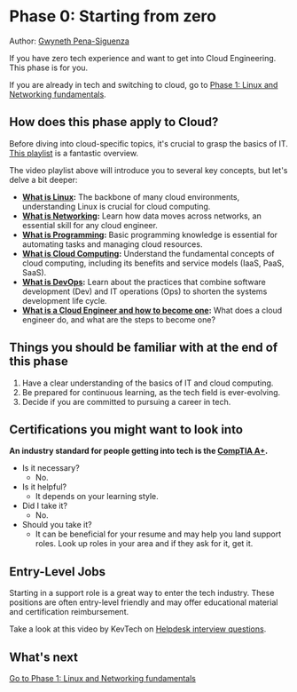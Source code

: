 # Phase 0: Starting from zero

Author: [Gwyneth Pena-Siguenza](https://twitter.com/madebygps)

If you have zero tech experience and want to get into Cloud Engineering. This phase is for you. 

If you are already in tech and switching to cloud, go to [Phase 1: Linux and Networking fundamentals](../phase1/README.md).

## How does this phase apply to Cloud?

Before diving into cloud-specific topics, it's crucial to grasp the basics of IT. [This playlist](https://www.youtube.com/playlist?list=PLG49S3nxzAnlGHY8ObL8DiyP3AIu9vd3K) is a fantastic overview.

The video playlist above will introduce you to several key concepts, but let's delve a bit deeper:

   - **[What is Linux](https://youtu.be/PwugmcN1hf8):** The backbone of many cloud environments, understanding Linux is crucial for cloud computing.
   - **[What is Networking](https://youtu.be/3QhU9jd03a0):** Learn how data moves across networks, an essential skill for any cloud engineer.
   - **[What is Programming](https://youtu.be/ifo76VyrBYo):** Basic programming knowledge is essential for automating tasks and managing cloud resources.
   - **[What is Cloud Computing](https://youtu.be/eZLcyTxi8ZI):** Understand the fundamental concepts of cloud computing, including its benefits and service models (IaaS, PaaS, SaaS).
   - **[What is DevOps](https://youtu.be/9pZ2xmsSDdo/):** Learn about the practices that combine software development (Dev) and IT operations (Ops) to shorten the systems development life cycle.
   - **[What is a Cloud Engineer and how to become one](https://youtu.be/7i1WMGxyt4Q):** What does a cloud engineer do, and what are the steps to become one?


## Things you should be familiar with at the end of this phase

1. Have a clear understanding of the basics of IT and cloud computing.
2. Be prepared for continuous learning, as the tech field is ever-evolving.
3. Decide if you are committed to pursuing a career in tech.


## Certifications you might want to look into 

**An industry standard for people getting into tech is the [CompTIA A+](https://www.comptia.org/certifications/a).**

- Is it necessary? 
   - No.
- Is it helpful? 
   - It depends on your learning style.
- Did I take it? 
   - No.
- Should you take it? 
   - It can be beneficial for your resume and may help you land support roles. Look up roles in your area and if they ask for it, get it.

## Entry-Level Jobs

Starting in a support role is a great way to enter the tech industry. These positions are often entry-level friendly and may offer educational material and certification reimbursement. 

Take a look at this video by KevTech on [Helpdesk interview questions](https://youtu.be/McxVgoQaCpU).

## What's next


[Go to Phase 1: Linux and Networking fundamentals](../phase1/README.md)
